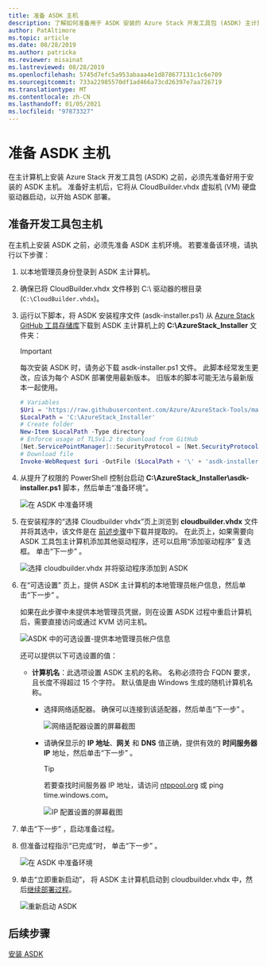 ```yaml
---
title: 准备 ASDK 主机
description: 了解如何准备用于 ASDK 安装的 Azure Stack 开发工具包 (ASDK) 主计算机。
author: PatAltimore
ms.topic: article
ms.date: 08/28/2019
ms.author: patricka
ms.reviewer: misainat
ms.lastreviewed: 08/28/2019
ms.openlocfilehash: 5745d7efc5a953abaaa4e1d878677131c1c6e709
ms.sourcegitcommit: 733a22985570df1ad466a73cd26397e7aa726719
ms.translationtype: MT
ms.contentlocale: zh-CN
ms.lasthandoff: 01/05/2021
ms.locfileid: "97873327"
---
```

# <a name="prepare-the-asdk-host-computer"></a>准备 ASDK 主机
在主计算机上安装 Azure Stack 开发工具包 (ASDK) 之前，必须先准备好用于安装的 ASDK 主机。 准备好主机后，它将从 CloudBuilder.vhdx 虚拟机 (VM) 硬盘驱动器启动，以开始 ASDK 部署。

## <a name="prepare-the-development-kit-host-computer"></a>准备开发工具包主机
在主机上安装 ASDK 之前，必须先准备 ASDK 主机环境。 若要准备该环境，请执行以下步骤：

1. 以本地管理员身份登录到 ASDK 主计算机。
2. 确保已将 CloudBuilder.vhdx 文件移到 C:\ 驱动器的根目录 (`C:\CloudBuilder.vhdx`)。
3. 运行以下脚本，将 ASDK 安装程序文件 (asdk-installer.ps1) 从 [Azure Stack GitHub 工具存储库](https://github.com/Azure/AzureStack-Tools)下载到 ASDK 主计算机上的 **C:\AzureStack_Installer** 文件夹：

   > [!IMPORTANT]
   > 每次安装 ASDK 时，请务必下载 asdk-installer.ps1 文件。 此脚本经常发生更改，应该为每个 ASDK 部署使用最新版本。 旧版本的脚本可能无法与最新版本一起使用。

   ```powershell
   # Variables
   $Uri = 'https://raw.githubusercontent.com/Azure/AzureStack-Tools/master/Deployment/asdk-installer.ps1'
   $LocalPath = 'C:\AzureStack_Installer'
   # Create folder
   New-Item $LocalPath -Type directory
   # Enforce usage of TLSv1.2 to download from GitHub
   [Net.ServicePointManager]::SecurityProtocol = [Net.SecurityProtocolType]::Tls12
   # Download file
   Invoke-WebRequest $uri -OutFile ($LocalPath + '\' + 'asdk-installer.ps1')
   ```

4. 从提升了权限的 PowerShell 控制台启动 **C:\AzureStack_Installer\asdk-installer.ps1** 脚本，然后单击“准备环境”。 

    ![在 ASDK 中准备环境](media/asdk-prepare-host/1.PNG) 

5. 在安装程序的“选择 Cloudbuilder vhdx”页上浏览到 **cloudbuilder.vhdx** 文件并将其选中，该文件是在 [前述步骤](asdk-download.md)中下载并提取的。  在此页上，如果需要向 ASDK 工具包主计算机添加其他驱动程序，还可以启用“添加驱动程序”  复选框。 单击“下一步”  。  

    ![选择 cloudbuilder.vhdx 并将驱动程序添加到 ASDK](media/asdk-prepare-host/2.PNG)

6. 在“可选设置”  页上，提供 ASDK 主计算机的本地管理员帐户信息，然后单击“下一步”  。

    如果在此步骤中未提供本地管理员凭据，则在设置 ASDK 过程中重启计算机后，需要直接访问或通过 KVM 访问主机。

   ![ASDK 中的可选设置-提供本地管理员帐户信息](media/asdk-prepare-host/3.PNG)

    还可以提供以下可选设置的值：
    - **计算机名**：此选项设置 ASDK 主机的名称。 名称必须符合 FQDN 要求，且长度不得超过 15 个字符。 默认值是由 Windows 生成的随机计算机名称。

        - 选择网络适配器。 确保可以连接到该适配器，然后单击“下一步”  。

            ![网络适配器设置的屏幕截图](media/asdk-prepare-host/step-four-network-adapter.png)

        - 请确保显示的 **IP 地址**、**网关** 和 **DNS** 值正确，提供有效的 **时间服务器 IP** 地址，然后单击“下一步”  。

            >[!TIP]
            >若要查找时间服务器 IP 地址，请访问 [ntppool.org](https://www.ntppool.org/) 或 ping time.windows.com。 

            ![IP 配置设置的屏幕截图](media/asdk-prepare-host/step-five-host-ip-config.png)

7. 单击“下一步”  ，启动准备过程。
8. 但准备过程指示“已完成”时，  单击“下一步”  。

    ![在 ASDK 中准备环境](media/asdk-prepare-host/4.PNG)

9. 单击“立即重新启动”，  将 ASDK 主计算机启动到 cloudbuilder.vhdx 中，然后[继续部署过程](asdk-install.md)。

    ![重新启动 ASDK](media/asdk-prepare-host/5.PNG)


## <a name="next-steps"></a>后续步骤
[安装 ASDK](asdk-install.md)
